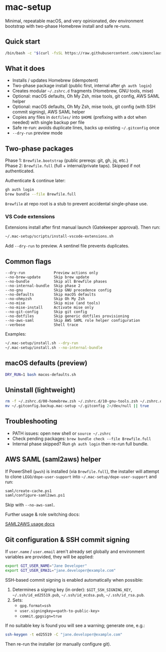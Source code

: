 # mac-setup

Minimal, repeatable macOS, and very opinionated, dev environment bootstrap with two-phase Homebrew install and safe re-runs.

## Quick start

```bash
/bin/bash -c "$(curl -fsSL https://raw.githubusercontent.com/simonclausen/mac-setup/main/bootstrap.sh)"
```

## What it does

- Installs / updates Homebrew (idempotent)
- Two-phase package install (public first, internal after `gh auth login`)
- Creates modular `~/.zshrc.d` fragments (Homebrew, GNU tools, mise)
- Optional: macOS defaults, Oh My Zsh, mise tools, git config, AWS SAML helper
- Optional: macOS defaults, Oh My Zsh, mise tools, git config (with SSH commit signing), AWS SAML helper
- Copies any files in `dotfiles/` into `$HOME` (prefixing with a dot when needed) with single backup per file
- Safe re-run: avoids duplicate lines, backs up existing `~/.gitconfig` once
- `--dry-run` preview mode

## Two-phase packages

Phase 1: `Brewfile.bootstrap` (public prereqs: git, gh, jq, etc.)  
Phase 2: `Brewfile.full` (full + internal/private taps). Skipped if not authenticated.

Authenticate & continue later:

```bash
gh auth login
brew bundle --file Brewfile.full
```

`Brewfile` at repo root is a stub to prevent accidental single-phase use.

### VS Code extensions

Extensions install after first manual launch (Gatekeeper approval). Then run:

```bash
~/.mac-setup/scripts/install-vscode-extensions.sh
```

Add `--dry-run` to preview. A sentinel file prevents duplicates.

## Common flags

```text
--dry-run             Preview actions only
--no-brew-update      Skip brew update
--no-bundle           Skip all Brewfile phases
--no-internal-bundle  Skip phase 2
--no-gnu              Skip GNU precedence config
--no-defaults         Skip macOS defaults
--no-ohmyzsh          Skip Oh My Zsh
--no-mise             Skip mise (and tools)
--no-mise-install     Activate mise only
--no-git-config       Skip git config
--no-dotfiles         Skip generic dotfiles provisioning
--no-aws-saml         Skip AWS SAML role helper configuration
--verbose             Shell trace
```

Examples:

```bash
~/.mac-setup/install.sh --dry-run
~/.mac-setup/install.sh --no-internal-bundle
```

## macOS defaults (preview)

```bash
DRY_RUN=1 bash macos-defaults.sh
```

## Uninstall (lightweight)

```bash
rm -f ~/.zshrc.d/00-homebrew.zsh ~/.zshrc.d/10-gnu-tools.zsh ~/.zshrc.d/20-mise.zsh
mv ~/.gitconfig.backup.mac-setup ~/.gitconfig 2>/dev/null || true
```

## Troubleshooting

- PATH issues: open new shell or `source ~/.zshrc`
- Check pending packages: `brew bundle check --file Brewfile.full`
- Internal phase skipped? Run `gh auth login` then re-run full bundle.

## AWS SAML (saml2aws) helper

If PowerShell (`pwsh`) is installed (via `Brewfile.full`), the installer will attempt to clone `LEGO/dope-user-support` into `~/.mac-setup/dope-user-support` and run:

```bash
saml/create-cache.ps1
saml/configure-saml2aws.ps1
```

Skip with `--no-aws-saml`.

Further usage & role switching docs:

[SAML2AWS usage docs](https://github.com/LEGO/dope-user-support/blob/main/docs/saml2aws.md)

## Git configuration & SSH commit signing

If `user.name` / `user.email` aren't already set globally and environment variables are provided, they will be applied:

```bash
export GIT_USER_NAME="Jane Developer"
export GIT_USER_EMAIL="jane.developer@example.com"
```

SSH-based commit signing is enabled automatically when possible:

1. Determines a signing key (in order): `$GIT_SSH_SIGNING_KEY`, `~/.ssh/id_ed25519.pub`, `~/.ssh/id_ecdsa.pub`, `~/.ssh/id_rsa.pub`.
2. Sets:
   - `gpg.format=ssh`
   - `user.signingkey=<path-to-public-key>`
   - `commit.gpgsign=true`

If no suitable key is found you will see a warning; generate one, e.g.:

```bash
ssh-keygen -t ed25519 -C "jane.developer@example.com"
```

Then re-run the installer (or manually configure git).
